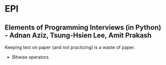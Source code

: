 # EPI
Elements of Programming Interviews (in Python) - Adnan Aziz, Tsung-Hsien Lee, Amit Prakash
-----------

Keeping text on paper (and not practicing) is a waste of paper.

- Bitwise operators
